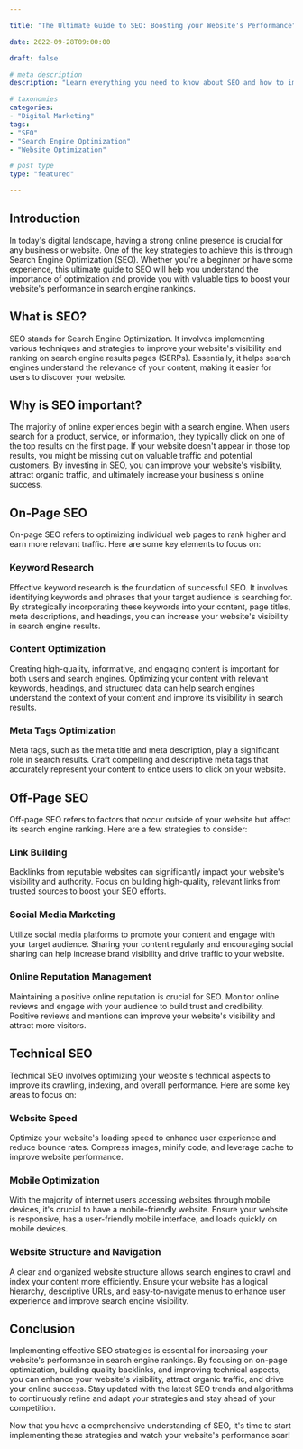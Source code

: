 ```yaml
---

title: "The Ultimate Guide to SEO: Boosting your Website's Performance"

date: 2022-09-28T09:00:00

draft: false

# meta description
description: "Learn everything you need to know about SEO and how to improve your website's search engine performance."

# taxonomies
categories:
- "Digital Marketing"
tags:
- "SEO"
- "Search Engine Optimization"
- "Website Optimization"

# post type
type: "featured"

---
```


## Introduction

In today's digital landscape, having a strong online presence is crucial for any business or website. One of the key strategies to achieve this is through Search Engine Optimization (SEO). Whether you're a beginner or have some experience, this ultimate guide to SEO will help you understand the importance of optimization and provide you with valuable tips to boost your website's performance in search engine rankings.

## What is SEO?

SEO stands for Search Engine Optimization. It involves implementing various techniques and strategies to improve your website's visibility and ranking on search engine results pages (SERPs). Essentially, it helps search engines understand the relevance of your content, making it easier for users to discover your website.

## Why is SEO important?

The majority of online experiences begin with a search engine. When users search for a product, service, or information, they typically click on one of the top results on the first page. If your website doesn't appear in those top results, you might be missing out on valuable traffic and potential customers. By investing in SEO, you can improve your website's visibility, attract organic traffic, and ultimately increase your business's online success.

## On-Page SEO

On-page SEO refers to optimizing individual web pages to rank higher and earn more relevant traffic. Here are some key elements to focus on:

### Keyword Research

Effective keyword research is the foundation of successful SEO. It involves identifying keywords and phrases that your target audience is searching for. By strategically incorporating these keywords into your content, page titles, meta descriptions, and headings, you can increase your website's visibility in search engine results.

### Content Optimization

Creating high-quality, informative, and engaging content is important for both users and search engines. Optimizing your content with relevant keywords, headings, and structured data can help search engines understand the context of your content and improve its visibility in search results.

### Meta Tags Optimization

Meta tags, such as the meta title and meta description, play a significant role in search results. Craft compelling and descriptive meta tags that accurately represent your content to entice users to click on your website.

## Off-Page SEO

Off-page SEO refers to factors that occur outside of your website but affect its search engine ranking. Here are a few strategies to consider:

### Link Building

Backlinks from reputable websites can significantly impact your website's visibility and authority. Focus on building high-quality, relevant links from trusted sources to boost your SEO efforts.

### Social Media Marketing

Utilize social media platforms to promote your content and engage with your target audience. Sharing your content regularly and encouraging social sharing can help increase brand visibility and drive traffic to your website.

### Online Reputation Management

Maintaining a positive online reputation is crucial for SEO. Monitor online reviews and engage with your audience to build trust and credibility. Positive reviews and mentions can improve your website's visibility and attract more visitors.

## Technical SEO

Technical SEO involves optimizing your website's technical aspects to improve its crawling, indexing, and overall performance. Here are some key areas to focus on:

### Website Speed

Optimize your website's loading speed to enhance user experience and reduce bounce rates. Compress images, minify code, and leverage cache to improve website performance.

### Mobile Optimization

With the majority of internet users accessing websites through mobile devices, it's crucial to have a mobile-friendly website. Ensure your website is responsive, has a user-friendly mobile interface, and loads quickly on mobile devices.

### Website Structure and Navigation

A clear and organized website structure allows search engines to crawl and index your content more efficiently. Ensure your website has a logical hierarchy, descriptive URLs, and easy-to-navigate menus to enhance user experience and improve search engine visibility.

## Conclusion

Implementing effective SEO strategies is essential for increasing your website's performance in search engine rankings. By focusing on on-page optimization, building quality backlinks, and improving technical aspects, you can enhance your website's visibility, attract organic traffic, and drive your online success. Stay updated with the latest SEO trends and algorithms to continuously refine and adapt your strategies and stay ahead of your competition.

Now that you have a comprehensive understanding of SEO, it's time to start implementing these strategies and watch your website's performance soar!
